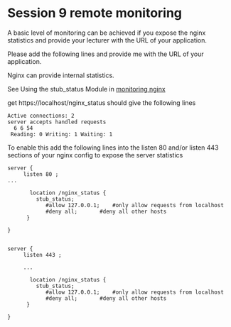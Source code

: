 # Session 9  remote monitoring

A basic level of monitoring can be achieved if you expose the nginx statistics and provide your lecturer with the  URL of your application. 

Please add the following lines and provide me with the URL of your application.

Nginx can provide internal statistics. 

See Using the stub_status Module in [monitoring nginx](https://www.nginx.com/blog/monitoring-nginx/)

get https://localhost/nginx_status  should give the following lines

```
Active connections: 2
server accepts handled requests
  6 6 54
 Reading: 0 Writing: 1 Waiting: 1

```

To enable this add the following lines into the listen 80 and/or listen 443 sections of your nginx config to expose the server statistics

```
server {
     listen 80 ;
...
       
       location /nginx_status {
         stub_status;
            #allow 127.0.0.1;    #only allow requests from localhost
            #deny all;       #deny all other hosts   
      }

}

```


```

server {
     listen 443 ;

     ...
       
       location /nginx_status {
         stub_status;
            #allow 127.0.0.1;    #only allow requests from localhost
            #deny all;       #deny all other hosts   
      }

}

```

